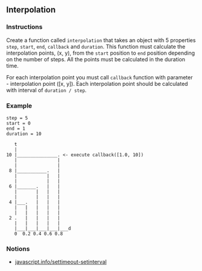 ## Interpolation

### Instructions

Create a function called `interpolation` that takes an object with 5 properties
`step`, `start`, `end`, `callback` and `duration`.
This function must calculate the interpolation points, (x, y),
from the `start` position to `end` position depending on the number of steps.
All the points must be calculated in the duration time.

For each interpolation point you must call `callback` function with parameter - interpolation point ([x, y]).
Each interpolation point should be calculated with interval of `duration / step`.

### Example

```
step = 5
start = 0
end = 1
duration = 10

   t
   |
10 |_______________. <- execute callback([1.0, 10])
   |               |
   |               |
 8 |___________.   |
   |           |   |
   |           |   |
 6 |_______.   |   |
   |       |   |   |
   |       |   |   |
 4 |___.   |   |   |
   |   |   |   |   |
   |   |   |   |   |
 2 .   |   |   |   |
   |   |   |   |   |
   |___|___|___|___|___d
   0  0.2 0.4 0.6 0.8
```

### Notions

- [javascript.info/settimeout-setinterval](https://javascript.info/settimeout-setinterval)

